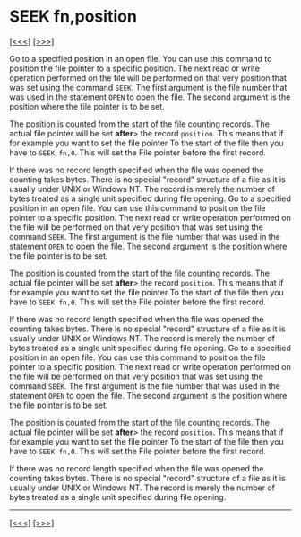 # SEEK fn,position

[\[\<\<\<\]](ug_25.176.md) [\[\>\>\>\]](ug_25.178.md)

Go to a specified position in an open file. You can use this command to
position the file pointer to a specific position. The next read or write
operation performed on the file will be performed on that very position
that was set using the command `SEEK`. The first argument is the file
number that was used in the statement `OPEN` to open the file. The
second argument is the position where the file pointer is to be set.

The position is counted from the start of the file counting records. The
actual file pointer will be set **after**\> the record `position`. This
means that if for example you want to set the file pointer To the start
of the file then you have to `SEEK fn,0`. This will set the File pointer
before the first record.

If there was no record length specified when the file was opened the
counting takes bytes. There is no special "record" structure of a file
as it is usually under UNIX or Windows NT. The record is merely the
number of bytes treated as a single unit specified during file opening.
Go to a specified position in an open file. You can use this command to
position the file pointer to a specific position. The next read or write
operation performed on the file will be performed on that very position
that was set using the command `SEEK`. The first argument is the file
number that was used in the statement `OPEN` to open the file. The
second argument is the position where the file pointer is to be set.

The position is counted from the start of the file counting records. The
actual file pointer will be set **after**\> the record `position`. This
means that if for example you want to set the file pointer To the start
of the file then you have to `SEEK fn,0`. This will set the File pointer
before the first record.

If there was no record length specified when the file was opened the
counting takes bytes. There is no special "record" structure of a file
as it is usually under UNIX or Windows NT. The record is merely the
number of bytes treated as a single unit specified during file opening.
Go to a specified position in an open file. You can use this command to
position the file pointer to a specific position. The next read or write
operation performed on the file will be performed on that very position
that was set using the command `SEEK`. The first argument is the file
number that was used in the statement `OPEN` to open the file. The
second argument is the position where the file pointer is to be set.

The position is counted from the start of the file counting records. The
actual file pointer will be set **after**\> the record `position`. This
means that if for example you want to set the file pointer To the start
of the file then you have to `SEEK fn,0`. This will set the File pointer
before the first record.

If there was no record length specified when the file was opened the
counting takes bytes. There is no special "record" structure of a file
as it is usually under UNIX or Windows NT. The record is merely the
number of bytes treated as a single unit specified during file opening.

-----

[\[\<\<\<\]](ug_25.176.md) [\[\>\>\>\]](ug_25.178.md)
